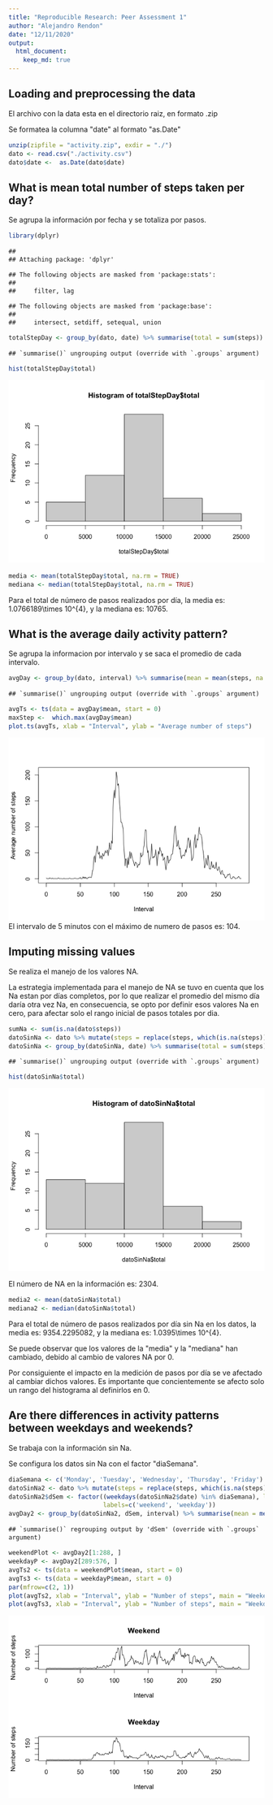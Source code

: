 ```yaml
---
title: "Reproducible Research: Peer Assessment 1"
author: "Alejandro Rendon"
date: "12/11/2020"
output: 
  html_document:
    keep_md: true
---
```



## Loading and preprocessing the data

El archivo con la data esta en el directorio raiz, en formato .zip

Se formatea la columna "date" al formato "as.Date"


```r
unzip(zipfile = "activity.zip", exdir = "./")
dato <- read.csv("./activity.csv")
dato$date <-  as.Date(dato$date)
```


## What is mean total number of steps taken per day?

Se agrupa la información por fecha y se totaliza por pasos.


```r
library(dplyr)
```

```
## 
## Attaching package: 'dplyr'
```

```
## The following objects are masked from 'package:stats':
## 
##     filter, lag
```

```
## The following objects are masked from 'package:base':
## 
##     intersect, setdiff, setequal, union
```

```r
totalStepDay <- group_by(dato, date) %>% summarise(total = sum(steps))
```

```
## `summarise()` ungrouping output (override with `.groups` argument)
```

```r
hist(totalStepDay$total)
```

![](PA1_template_files/figure-html/unnamed-chunk-2-1.png)<!-- -->

```r
media <- mean(totalStepDay$total, na.rm = TRUE)
mediana <- median(totalStepDay$total, na.rm = TRUE)
```
Para el total de número de pasos realizados por día, la  media es: 1.0766189\times 10^{4}, y la mediana es: 10765.

## What is the average daily activity pattern?

Se agrupa la informacion por intervalo y se saca el promedio de cada intervalo.


```r
avgDay <- group_by(dato, interval) %>% summarise(mean = mean(steps, na.rm = TRUE))
```

```
## `summarise()` ungrouping output (override with `.groups` argument)
```

```r
avgTs <- ts(data = avgDay$mean, start = 0)
maxStep <-  which.max(avgDay$mean)
plot.ts(avgTs, xlab = "Interval", ylab = "Average number of steps")
```

![](PA1_template_files/figure-html/unnamed-chunk-4-1.png)<!-- -->
El intervalo de 5 minutos con el máximo de numero de pasos es: 104.

## Imputing missing values

Se realiza el manejo de los valores NA.

La estrategia implementada para el manejo de NA se tuvo en cuenta que los Na estan por días completos,
por lo que realizar el promedio del mismo día daría otra vez Na, en consecuencia, se opto por definir 
esos valores Na en cero, para afectar solo el rango inicial de pasos totales por dia.


```r
sumNa <- sum(is.na(dato$steps))
datoSinNa <- dato %>% mutate(steps = replace(steps, which(is.na(steps)), 0))
datoSinNa <- group_by(datoSinNa, date) %>% summarise(total = sum(steps))
```

```
## `summarise()` ungrouping output (override with `.groups` argument)
```

```r
hist(datoSinNa$total)
```

![](PA1_template_files/figure-html/unnamed-chunk-5-1.png)<!-- -->

El número de NA en la información es: 2304.


```r
media2 <- mean(datoSinNa$total)
mediana2 <- median(datoSinNa$total)
```

Para el total de número de pasos realizados por día sin Na en los datos, la  media es: 9354.2295082, y la mediana es: 1.0395\times 10^{4}.

Se puede observar que los valores de la "media" y la "mediana" han cambiado, debido al cambio de valores NA
por 0. 

Por consiguiente el impacto en la medición de pasos por día se ve afectado al cambiar dichos valores. Es 
importante que concientemente se afecto solo un rango del histograma al definirlos en 0.

## Are there differences in activity patterns between weekdays and weekends?

Se trabaja con la información sin Na.

Se configura los datos sin Na con el factor "diaSemana".


```r
diaSemana <- c('Monday', 'Tuesday', 'Wednesday', 'Thursday', 'Friday')
datoSinNa2 <- dato %>% mutate(steps = replace(steps, which(is.na(steps)), 0))
datoSinNa2$dSem <- factor((weekdays(datoSinNa2$date) %in% diaSemana), levels=c(FALSE, TRUE), 
                          labels=c('weekend', 'weekday'))
avgDay2 <- group_by(datoSinNa2, dSem, interval) %>% summarise(mean = mean(steps, na.rm = TRUE))
```

```
## `summarise()` regrouping output by 'dSem' (override with `.groups` argument)
```

```r
weekendPlot <- avgDay2[1:288, ]
weekdayP <- avgDay2[289:576, ]
avgTs2 <- ts(data = weekendPlot$mean, start = 0)
avgTs3 <- ts(data = weekdayP$mean, start = 0)
par(mfrow=c(2, 1))
plot(avgTs2, xlab = "Interval", ylab = "Number of steps", main = "Weekend")
plot(avgTs3, xlab = "Interval", ylab = "Number of steps", main = "Weekday")
```

![](PA1_template_files/figure-html/unnamed-chunk-7-1.png)<!-- -->

